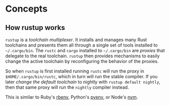 # Concepts

## How rustup works

`rustup` is a *toolchain multiplexer*. It installs and manages many Rust
toolchains and presents them all through a single set of tools installed to
`~/.cargo/bin`. The `rustc` and `cargo` installed to `~/.cargo/bin` are
*proxies* that delegate to the real toolchain. `rustup` then provides
mechanisms to easily change the active toolchain by reconfiguring the behavior
of the proxies.

So when `rustup` is first installed running `rustc` will run the proxy in
`$HOME/.cargo/bin/rustc`, which in turn will run the stable compiler. If you
later *change the default toolchain* to nightly with `rustup default nightly`,
then that same proxy will run the `nightly` compiler instead.

This is similar to Ruby's [rbenv], Python's [pyenv], or Node's [nvm].

[rbenv]: https://github.com/rbenv/rbenv
[pyenv]: https://github.com/yyuu/pyenv
[nvm]: https://github.com/creationix/nvm
